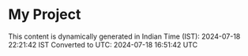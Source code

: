 # My Project

This content is dynamically generated in Indian Time (IST): 2024-07-18 22:21:42 IST
Converted to UTC: 2024-07-18 16:51:42 UTC
